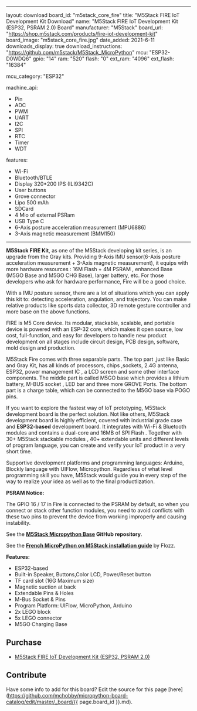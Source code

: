 
---
layout: download
board_id: "m5stack_core_fire"
title: "M5Stack FIRE IoT Development Kit Download"
name: "M5Stack FIRE IoT Development Kit (ESP32, PSRAM 2.0) Board"
manufacturer: "M5Stack"
board_url: "https://shop.m5stack.com/products/fire-iot-development-kit"
board_image: "m5stack_core_fire.jpg"
date_added: 2021-6-11
downloads_display: true
download_instructions: "https://github.com/m5stack/M5Stack_MicroPython"
mcu: "ESP32-D0WDQ6"
gpio: "14"
ram: "520"
flash: "0"
ext_ram: "4096"
ext_flash: "16384"

mcu_category: "ESP32"

machine_api:
  - Pin
  - ADC
  - PWM
  - UART
  - I2C
  - SPI
  - RTC
  - Timer
  - WDT

features:
  - Wi-Fi
  - Bluetooth/BTLE
  - Display 320*200 IPS (ILI9342C)
  - User buttons
  - Grove connector
  - Lipo 500 mAh
  - SDCard
  - 4 Mio of external PSRam
  - USB Type C
  - 6-Axis posture acceleration measurement (MPU6886)
  - 3-Axis magnetic measurement (BMM150)
---

__M5Stack FIRE Kit__, as one of the M5Stack developing kit series, is an upgrade from the Gray kits. Providing 9-Axis IMU sensor(6-Axis posture acceleration measurement + 3-Axis magnetic measurement), it equips with more hardware resources : 16M Flash + 4M PSRAM , enhanced Base (M5GO Base and M5GO CHG Base), larger battery, etc. For those developers who ask for hardware performance, Fire will be a good choice.

With a IMU posture sensor, there are a lot of situations which you can apply this kit to: detecting acceleration, angulation, and trajectory. You can make relative products like sports data collector, 3D remote gesture controller and more base on the above functions.

FIRE is M5 Core device. Its modular, stackable, scalable, and portable device is powered with an ESP-32 core, which makes it open source, low cost, full-function, and easy for developers to handle new product development on all stages include circuit design, PCB design, software, mold design and production.

M5Stack Fire comes with three separable parts. The top part ,just like Basic and Gray Kit, has all kinds of processors, chips ,sockets, 2.4G antenna, ESP32, power management IC , a LCD screen and some other interface components. The middle part is called M5GO base which provides a lithium battery, M-BUS socket , LED bar and three more GROVE Ports. The bottom part is a charge table, which can be connected to the M5GO base via POGO pins.

If you want to explore the fastest way of IoT prototyping, M5Stack development board is the perfect solution. Not like others, M5Stack development board is highly efficient, covered with industrial grade case and __ESP32-based__ development board. It integrates with Wi-Fi & Bluetooth modules and contains a dual-core and 16MB of SPI Flash . Together with 30+ M5Stack stackable modules , 40+ extendable units and different levels of program language, you can create and verify your IoT product in a very short time.

Supportive development platforms and programming languages: Arduino, Blockly language with UIFlow, Micropython. Regardless of what level programming skill you have, M5Stack would guide you in every step of the way to realize your idea as well as to the final productlization.

__PSRAM Notice:__

The GPIO 16 / 17 in Fire is connected to the PSRAM by default, so when you connect or stack other function modules, you need to avoid conflicts with these two pins to prevent the device from working improperly and causing instability.

See the __[M5Stack Micropython Base](https://github.com/m5stack/M5Stack_MicroPython) GitHub repository__.


See the __[French MicroPython on M5Stack installation guide](https://blog.flozz.fr/2019/07/15/micropython-sur-le-m5stack/)__ by Flozz.


**Features:**
* ESP32-based
* Built-in Speaker, Buttons,Color LCD, Power/Reset button
* TF card slot (16G Maximum size)
* Magnetic suction at back
* Extendable Pins & Holes
* M-Bus Socket & Pins
* Program Platform: UIFlow, MicroPython, Arduino
* 2x LEGO block
* 5x LEGO connector
* M5GO Charging Base


## Purchase
* [M5Stack FIRE IoT Development Kit (ESP32, PSRAM 2.0)](https://shop.m5stack.com/products/fire-iot-development-kit)

## Contribute

Have some info to add for this board? Edit the source for this page [here](https://github.com/mchobby/micropython-board-catalog/edit/master/_board/{{ page.board_id }}.md).
